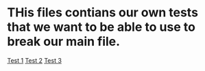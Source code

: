# THis files contians our own tests that we want to be able to use to break our main file.

[Test 1](I_Like_Potatoes[].com)
[Test 2](Bre@K0PPURTUNITIES.gov)
[Test 3]()